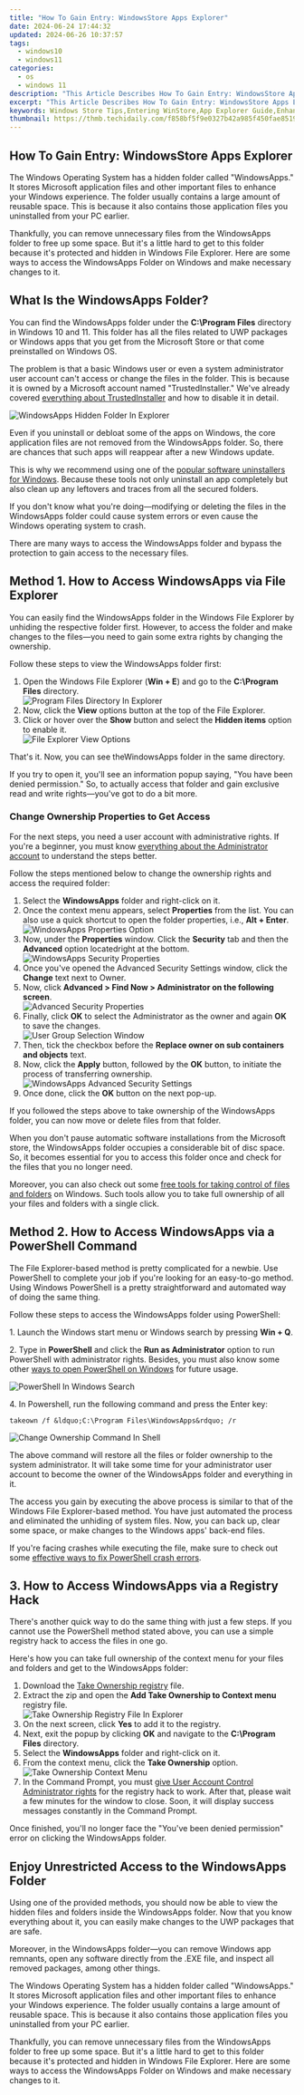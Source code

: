 ```yaml
---
title: "How To Gain Entry: WindowsStore Apps Explorer"
date: 2024-06-24 17:44:32
updated: 2024-06-26 10:37:57
tags:
  - windows10
  - windows11
categories:
  - os
  - windows 11
description: "This Article Describes How To Gain Entry: WindowsStore Apps Explorer"
excerpt: "This Article Describes How To Gain Entry: WindowsStore Apps Explorer"
keywords: Windows Store Tips,Entering WinStore,App Explorer Guide,Enhancing WinApp Access,WindowsStore Optimization,Secure WinStore Entry,Insightful WinStore Search
thumbnail: https://thmb.techidaily.com/f858bf5f9e0327b42a985f450fae85190a7aad26feb7ee5b800247a93a2f3bb0.png
---
```


## How To Gain Entry: WindowsStore Apps Explorer

 The Windows Operating System has a hidden folder called "WindowsApps." It stores Microsoft application files and other important files to enhance your Windows experience. The folder usually contains a large amount of reusable space. This is because it also contains those application files you uninstalled from your PC earlier.

 Thankfully, you can remove unnecessary files from the WindowsApps folder to free up some space. But it's a little hard to get to this folder because it's protected and hidden in Windows File Explorer. Here are some ways to access the WindowsApps Folder on Windows and make necessary changes to it.

## What Is the WindowsApps Folder?

 You can find the WindowsApps folder under the **C:\\Program Files** directory in Windows 10 and 11\. This folder has all the files related to UWP packages or Windows apps that you get from the Microsoft Store or that come preinstalled on Windows OS.

 The problem is that a basic Windows user or even a system administrator user account can't access or change the files in the folder. This is because it is owned by a Microsoft account named "TrustedInstaller." We've already covered [everything about TrustedInstaller](https://www.makeuseof.com/tag/what-is-trustedinstaller-and-why-does-it-keep-me-from-renaming-files/) and how to disable it in detail.

![WindowsApps Hidden Folder In Explorer](https://static1.makeuseofimages.com/wordpress/wp-content/uploads/2022/06/WindowsApps-Hidden-Folder.jpg)

 Even if you uninstall or debloat some of the apps on Windows, the core application files are not removed from the WindowsApps folder. So, there are chances that such apps will reappear after a new Windows update.

 This is why we recommend using one of the [popular software uninstallers for Windows](http://www.makeuseof.com/windows-11-uninstallers-stubborn-apps/). Because these tools not only uninstall an app completely but also clean up any leftovers and traces from all the secured folders.

 If you don't know what you're doing—modifying or deleting the files in the WindowsApps folder could cause system errors or even cause the Windows operating system to crash.

 There are many ways to access the WindowsApps folder and bypass the protection to gain access to the necessary files.

## Method 1\. How to Access WindowsApps via File Explorer

 You can easily find the WindowsApps folder in the Windows File Explorer by unhiding the respective folder first. However, to access the folder and make changes to the files—you need to gain some extra rights by changing the ownership.

 Follow these steps to view the WindowsApps folder first:

1. Open the Windows File Explorer (**Win + E**) and go to the **C:\\Program Files** directory.  
![Program Files Directory In Explorer](https://static1.makeuseofimages.com/wordpress/wp-content/uploads/2022/06/Program-Files-Directory-In-Explorer.jpg)
2. Now, click the **View** options button at the top of the File Explorer.
3. Click or hover over the **Show** button and select the **Hidden items** option to enable it.  
![File Explorer View Options](https://static1.makeuseofimages.com/wordpress/wp-content/uploads/2023/09/file-explorer-view-options.jpg)

 That's it. Now, you can see theWindowsApps folder in the same directory.

 If you try to open it, you'll see an information popup saying, "You have been denied permission." So, to actually access that folder and gain exclusive read and write rights—you've got to do a bit more.

### Change Ownership Properties to Get Access

 For the next steps, you need a user account with administrative rights. If you're a beginner, you must know [everything about the Administrator account](https://www.makeuseof.com/tag/windows-administrator-account-everything-need-know/) to understand the steps better.

 Follow the steps mentioned below to change the ownership rights and access the required folder:

1. Select the **WindowsApps** folder and right-click on it.
2. Once the context menu appears, select **Properties** from the list. You can also use a quick shortcut to open the folder properties, i.e., **Alt + Enter**.  
![WindowsApps Properties Option](https://static1.makeuseofimages.com/wordpress/wp-content/uploads/2022/06/WindowsApps-Properties-Option.jpg)
3. Now, under the **Properties** window. Click the **Security** tab and then the **Advanced** option locatedright at the bottom.  
![WindowsApps Security Properties](https://static1.makeuseofimages.com/wordpress/wp-content/uploads/2022/06/WindowsApps-Security-Properties.jpg)
4. Once you've opened the Advanced Security Settings window, click the **Change** text next to Owner.
5. Now, click **Advanced > Find Now > Administrator on the following screen**.  
![Advanced Security Properties](https://static1.makeuseofimages.com/wordpress/wp-content/uploads/2023/09/advanced-security-properties.jpg)
6. Finally, click **OK** to select the Administrator as the owner and again **OK** to save the changes.  
![User Group Selection Window](https://static1.makeuseofimages.com/wordpress/wp-content/uploads/2022/06/User-Group-Selection-Window.jpg)
7. Then, tick the checkbox before the **Replace owner on sub containers and objects** text.
8. Now, click the **Apply** button, followed by the **OK** button, to initiate the process of transferring ownership.  
![WindowsApps Advanced Security Settings](https://static1.makeuseofimages.com/wordpress/wp-content/uploads/2022/06/WindowsApps-Advanced-Security-Settings.jpg)
9. Once done, click the **OK** button on the next pop-up.

 If you followed the steps above to take ownership of the WindowsApps folder, you can now move or delete files from that folder.

 When you don't pause automatic software installations from the Microsoft store, the WindowsApps folder occupies a considerable bit of disc space. So, it becomes essential for you to access this folder once and check for the files that you no longer need.

 Moreover, you can also check out some [free tools for taking control of files and folders](https://www.makeuseof.com/take-ownership-of-windows-files-and-folders-with-these-tools/) on Windows. Such tools allow you to take full ownership of all your files and folders with a single click.

## Method 2\. How to Access WindowsApps via a PowerShell Command

 The File Explorer-based method is pretty complicated for a newbie. Use PowerShell to complete your job if you're looking for an easy-to-go method. Using Windows PowerShell is a pretty straightforward and automated way of doing the same thing.

 Follow these steps to access the WindowsApps folder using PowerShell:

 1\. Launch the Windows start menu or Windows search by pressing **Win + Q**.

 2\. Type in **PowerShell** and click the **Run as Administrator** option to run PowerShell with administrator rights. Besides, you must also know some other [ways to open PowerShell on Windows](https://www.makeuseof.com/windows-open-command-prompt-powershell/) for future usage.

![PowerShell In Windows Search](https://static1.makeuseofimages.com/wordpress/wp-content/uploads/2022/06/PowerShell-In-Windows-Search.jpg)

 4\. In Powershell, run the following command and press the Enter key:

`takeown /f &ldquo;C:\Program Files\WindowsApps&rdquo; /r`

![Change Ownership Command In Shell](https://static1.makeuseofimages.com/wordpress/wp-content/uploads/2022/06/Change-Ownership-Command-In-Shell.jpg)

 The above command will restore all the files or folder ownership to the system administrator. It will take some time for your administrator user account to become the owner of the WindowsApps folder and everything in it.

 The access you gain by executing the above process is similar to that of the Windows File Explorer-based method. You have just automated the process and eliminated the unhiding of system files. Now, you can back up, clear some space, or make changes to the Windows apps' back-end files.

 If you're facing crashes while executing the file, make sure to check out some [effective ways to fix PowerShell crash errors](http://www.makeuseof.com/windows-powershell-has-stopped-working-error-fix/).

## 3\. How to Access WindowsApps via a Registry Hack

 There's another quick way to do the same thing with just a few steps. If you cannot use the PowerShell method stated above, you can use a simple registry hack to access the files in one go.

 Here's how you can take full ownership of the context menu for your files and folders and get to the WindowsApps folder:

1. Download the [Take Ownership registry](https://www.majorgeeks.com/files/details/take%5Ffull%5Fownership%5Fof%5Ffiles%5Ffolders%5Fregistry%5Fhack.html) file.
2. Extract the zip and open the **Add Take Ownership to Context menu** registry file.  
![Take Ownership Registry File In Explorer](https://static1.makeuseofimages.com/wordpress/wp-content/uploads/2022/06/Take-Ownership-Registry-File.jpg)
3. On the next screen, click **Yes** to add it to the registry.
4. Next, exit the popup by clicking **OK** and navigate to the **C:\\Program Files** directory.
5. Select the **WindowsApps** folder and right-click on it.
6. From the context menu, click the **Take Ownership** option.  
![Take Ownership Context Menu](https://static1.makeuseofimages.com/wordpress/wp-content/uploads/2022/06/Take-Ownership-Context-Menu.jpg)
7. In the Command Prompt, you must [give User Account Control Administrator rights](https://www.makeuseof.com/tag/user-account-control-windows-10/) for the registry hack to work. After that, please wait a few minutes for the window to close. Soon, it will display success messages constantly in the Command Prompt.

 Once finished, you'll no longer face the "You've been denied permission" error on clicking the WindowsApps folder.

## Enjoy Unrestricted Access to the WindowsApps Folder

 Using one of the provided methods, you should now be able to view the hidden files and folders inside the WindowsApps folder. Now that you know everything about it, you can easily make changes to the UWP packages that are safe.

 Moreover, in the WindowsApps folder—you can remove Windows app remnants, open any software directly from the .EXE file, and inspect all removed packages, among other things.

 The Windows Operating System has a hidden folder called "WindowsApps." It stores Microsoft application files and other important files to enhance your Windows experience. The folder usually contains a large amount of reusable space. This is because it also contains those application files you uninstalled from your PC earlier.

 Thankfully, you can remove unnecessary files from the WindowsApps folder to free up some space. But it's a little hard to get to this folder because it's protected and hidden in Windows File Explorer. Here are some ways to access the WindowsApps Folder on Windows and make necessary changes to it.
